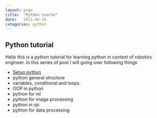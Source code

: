 ```yaml
---
layout: page
title:  "Python course"
date:   2021-06-16
categories: python
---
```


## Python tutorial

Hello this is a python tutorial for learning python in context of robotics engineer.
In this series of post I will going over following things
- [Setup python](/python/introduction.md)
- python general structure
- variables, conditional and loops.
- OOP in python
- python for ml
- python for image processing
- python in rpi
- python for data processing

